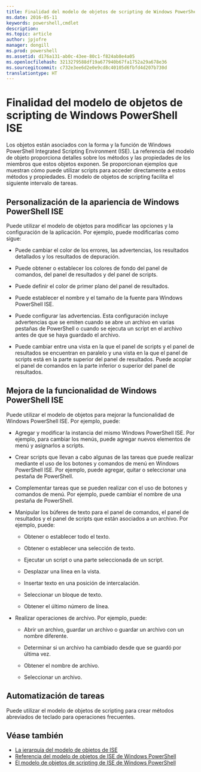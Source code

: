 ```yaml
---
title: Finalidad del modelo de objetos de scripting de Windows PowerShell ISE
ms.date: 2016-05-11
keywords: powershell,cmdlet
description: 
ms.topic: article
author: jpjofre
manager: dongill
ms.prod: powershell
ms.assetid: d176a131-ab0c-43ee-80c1-f824ab8e4a05
ms.openlocfilehash: 3213279588df19a677940b67fa1752a29a678e36
ms.sourcegitcommit: c732e3ee6d2e0e9cd8c40105d6fbfd4d207b730d
translationtype: HT
---
```

# <a name="purpose-of-the-windows-powershell-ise-scripting-object-model"></a>Finalidad del modelo de objetos de scripting de Windows PowerShell ISE
  Los objetos están asociados con la forma y la función de Windows PowerShell Integrated Scripting Environment (ISE). La referencia del modelo de objeto proporciona detalles sobre los métodos y las propiedades de los miembros que estos objetos exponen. Se proporcionan ejemplos que muestran cómo puede utilizar scripts para acceder directamente a estos métodos y propiedades. El modelo de objetos de scripting facilita el siguiente intervalo de tareas.

## <a name="customizing-the-appearance-of-windows-powershell-ise"></a>Personalización de la apariencia de Windows PowerShell ISE
 Puede utilizar el modelo de objetos para modificar las opciones y la configuración de la aplicación. Por ejemplo, puede modificarlas como sigue:

-   Puede cambiar el color de los errores, las advertencias, los resultados detallados y los resultados de depuración.

-   Puede obtener o establecer los colores de fondo del panel de comandos, del panel de resultados y del panel de scripts.

-   Puede definir el color de primer plano del panel de resultados.

-   Puede establecer el nombre y el tamaño de la fuente para Windows PowerShell ISE.

-   Puede configurar las advertencias. Esta configuración incluye advertencias que se emiten cuando se abre un archivo en varias pestañas de PowerShell o cuando se ejecuta un script en el archivo antes de que se haya guardado el archivo.

-   Puede cambiar entre una vista en la que el panel de scripts y el panel de resultados se encuentran en paralelo y una vista en la que el panel de scripts está en la parte superior del panel de resultados. Puede acoplar el panel de comandos en la parte inferior o superior del panel de resultados.

## <a name="enhancing-the-functionality-of-windows-powershell-ise"></a>Mejora de la funcionalidad de Windows PowerShell ISE
 Puede utilizar el modelo de objetos para mejorar la funcionalidad de Windows PowerShell ISE. Por ejemplo, puede:

-   Agregar y modificar la instancia del mismo Windows PowerShell ISE. Por ejemplo, para cambiar los menús, puede agregar nuevos elementos de menú y asignarlos a scripts.

-   Crear scripts que llevan a cabo algunas de las tareas que puede realizar mediante el uso de los botones y comandos de menú en Windows PowerShell ISE. Por ejemplo, puede agregar, quitar o seleccionar una pestaña de PowerShell.

-   Complementar tareas que se pueden realizar con el uso de botones y comandos de menú. Por ejemplo, puede cambiar el nombre de una pestaña de PowerShell.

-   Manipular los búferes de texto para el panel de comandos, el panel de resultados y el panel de scripts que están asociados a un archivo. Por ejemplo, puede:

    -   Obtener o establecer todo el texto.

    -   Obtener o establecer una selección de texto.

    -   Ejecutar un script o una parte seleccionada de un script.

    -   Desplazar una línea en la vista.

    -   Insertar texto en una posición de intercalación.

    -   Seleccionar un bloque de texto.

    -   Obtener el último número de línea.

-   Realizar operaciones de archivo. Por ejemplo, puede:

    -   Abrir un archivo, guardar un archivo o guardar un archivo con un nombre diferente.

    -   Determinar si un archivo ha cambiado desde que se guardó por última vez.

    -   Obtener el nombre de archivo.

    -   Seleccionar un archivo.

## <a name="automating-tasks"></a>Automatización de tareas
 Puede utilizar el modelo de objetos de scripting para crear métodos abreviados de teclado para operaciones frecuentes.

## <a name="see-also"></a>Véase también
- [La jerarquía del modelo de objetos de ISE](The-ISE-Object-Model-Hierarchy.md) 
- [Referencia del modelo de objetos de ISE de Windows PowerShell](Windows-PowerShell-ISE-Object-Model-Reference.md) 
- [El modelo de objetos de scripting de ISE de Windows PowerShell](The-Windows-PowerShell-ISE-Scripting-Object-Model.md)

  
